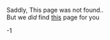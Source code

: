Saddly, This page was not found..<br>
But we *did* find [this](https://jonp.io/404/found) page for you

-1
